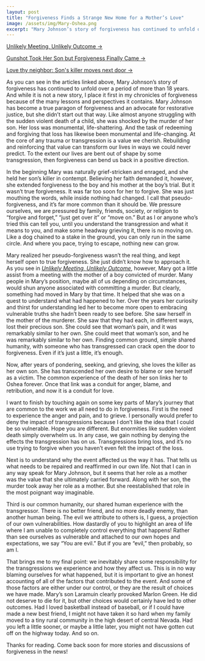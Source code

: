 ```yaml
---
layout: post
title: "Forgiveness Finds a Strange New Home for a Mother’s Love"
image: /assets/img/Mary-Oshea.png
excerpt: "Mary Johnson’s story of forgiveness has continued to unfold over a period of more than 18 years. Although it is not a new story, I place it first in my chronicles of forgiveness because of the many lessons and perspectives it contains. (Image: Brian Mogren)"
---
```

<p><a href="https://www.twincities.com/2010/12/22/unlikely-meeting-unlikely-outcome/">Unlikely Meeting, Unlikely Outcome -></a></p>
<p><a href="http://m.startribune.com/index.php/jon-tevlin-gunshot-took-her-son-but-forgiveness-finally-came/42833927/?section=featuredColumns">Gunshot Took Her Son but Forgiveness Finally Came -></a></p>
<p><a href="https://www.cbsnews.com/news/love-thy-neighbor-sons-killer-moves-next-door/" target="_blank">Love thy neighbor: Son's killer moves next door -></a></p>

<p>As you can see in the articles linked above, Mary Johnson’s story of forgiveness has continued to unfold over a period of more than 18 years. And while it is not a new story, I place it first in my chronicles of forgiveness because of the many lessons and perspectives it contains. Mary Johnson has become a true paragon of forgiveness and an advocate for restorative justice, but she didn’t start out that way. Like almost anyone struggling with the sudden violent death of a child, she was shocked by the murder of her son. Her loss was monumental, life-shattering. And the task of redeeming and forgiving that loss has likewise been monumental and life-changing. At the core of any trauma or transgression is a value we cherish. Rebuilding and reinforcing that value can transform our lives in ways we could never predict. To the extent our lives are bent out of shape by some transgression, then forgiveness can bend us back in a positive direction.</p><p>In the beginning Mary was naturally grief-stricken and enraged, and she held her son’s killer in contempt. Believing her faith demanded it, however, she extended forgiveness to the boy and his mother at the boy’s trial. But it wasn’t true forgiveness. It was far too soon for her to forgive. She was just mouthing the words, while inside nothing had changed. I call that pseudo-forgiveness, and it’s far more common than it should be. We pressure ourselves, we are pressured by family, friends, society, or religion to “forgive and forget,” “just get over it” or “move on.” But as I or anyone who’s tried this can tell you, until you understand the transgression and what it means to you, and make some headway grieving it, there is no moving on. Like a dog chained to a stake in the ground, you can only run in the same circle. And where you pace, trying to escape, nothing new can grow.</p><p>Mary realized her pseudo-forgiveness wasn’t the real thing, and kept herself open to true forgiveness. She just didn’t know how to approach it. As you see in <a href="https://www.twincities.com/2010/12/22/unlikely-meeting-unlikely-outcome/"><em>Unlikely Meeting, Unlikely Outcome</em></a>, however, Mary got a little assist from a meeting with the mother of a boy convicted of murder. Many people in Mary’s position, maybe all of us depending on circumstances, would shun anyone associated with committing a murder. But clearly, something had moved in Mary by that time. It helped that she was on a quest to understand what had happened to her. Over the years her curiosity and thirst for understanding led her to become more open to embracing vulnerable truths she hadn’t been ready to see before. She saw herself in the mother of the murderer. She saw that they had each, in different ways, lost their precious son. She could see that woman’s pain, and it was remarkably similar to her own. She could meet that woman’s son, and he was remarkably similar to her own. Finding common ground, simple shared humanity, with someone who has transgressed can crack open the door to forgiveness. Even if it’s just a little, it’s enough.</p><p>Now, after years of pondering, seeking, and grieving, she loves the killer as her own son. She has transcended her own desire to blame or see herself as a victim. The common experience of the death of her son links her to Oshea forever. Once that link was a conduit for anger, blame, and retribution, and now it is a conduit for love. </p>

<p>I want to finish by touching again on some key parts of Mary’s journey that are common to the work we all need to do in forgiveness. First is the need to experience the anger and pain, and to grieve. I personally would prefer to deny the impact of transgressions because I don’t like the idea that I could be so vulnerable. Hope you are different. But enormities like sudden violent death simply overwhelm us. In any case, we gain nothing by denying the effects the transgression has on us. Transgressions bring loss, and it’s no use trying to forgive when you haven’t even felt the impact of the loss.</p><p>Next is to understand why the event affected us the way it has. That tells us what needs to be repaired and reaffirmed in our own life. Not that I can in any way speak for Mary Johnson, but it seems that her role as a mother was the value that she ultimately carried forward. Along with her son, the murder took away her role as a mother. But she reestablished that role in the most poignant way imaginable.</p>

<p>Third is our common humanity, our shared human experience with the transgressor. There is no better friend, and no more deadly enemy, than another human being. The evil we attribute to others is, I guess, a projection of our own vulnerabilities. How dastardly of you to highlight an area of life where I am unable to completely control everything that happens! Rather than see ourselves as vulnerable and attached to our own hopes and expectations, we say “You are evil.” But if you are “evil,” then probably, so am I.</p>

<p>That brings me to my final point: we inevitably share some responsibility for the transgressions we experience and how they affect us. This is in no way blaming ourselves for what happened, but it is important to give an honest accounting of all of the factors that contributed to the event. And some of those factors are either under our control, or they are the result of choices we have made. Mary’s son Laramuin clearly provoked Marlon Green. He did not deserve to die for it, but other choices would certainly have led to other outcomes. Had I loved basketball instead of baseball, or if I could have made a new best friend, I might not have taken it so hard when my family moved to a tiny rural community in the high desert of central Nevada. Had you left a little sooner, or maybe a little later, you might not have gotten cut off on the highway today. And so on.</p>

<p>Thanks for reading. Come back soon for more stories and discussions of forgiveness in the news!</p>
